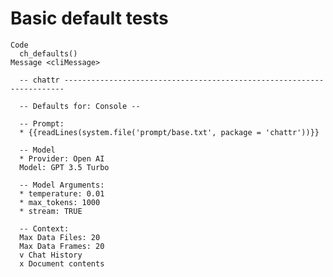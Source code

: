 # Basic default tests

    Code
      ch_defaults()
    Message <cliMessage>
      
      -- chattr ----------------------------------------------------------------------
      
      -- Defaults for: Console --
      
      -- Prompt: 
      * {{readLines(system.file('prompt/base.txt', package = 'chattr'))}}
      
      -- Model 
      * Provider: Open AI
      Model: GPT 3.5 Turbo
      
      -- Model Arguments: 
      * temperature: 0.01
      * max_tokens: 1000
      * stream: TRUE
      
      -- Context: 
      Max Data Files: 20
      Max Data Frames: 20
      v Chat History
      x Document contents

